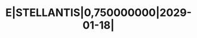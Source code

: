 ---
layout: asset
title: E|STELLANTIS|0,750000000|2029-01-18|                        
isin: XS2356040357
---